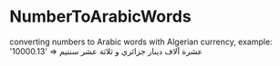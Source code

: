 # NumberToArabicWords
converting numbers to Arabic words with Algerian currency, example: '10000.13' => عشرة آلاف دينار جزائري و ثلاثة عشر سنتيم
